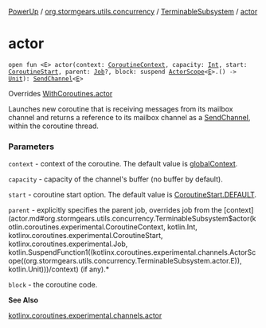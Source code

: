 [PowerUp](../../index.md) / [org.stormgears.utils.concurrency](../index.md) / [TerminableSubsystem](index.md) / [actor](./actor.md)

# actor

`open fun <E> actor(context: `[`CoroutineContext`](https://kotlinlang.org/api/latest/jvm/stdlib/kotlin.coroutines.experimental/-coroutine-context/index.html)`, capacity: `[`Int`](https://kotlinlang.org/api/latest/jvm/stdlib/kotlin/-int/index.html)`, start: `[`CoroutineStart`](https://kotlin.github.io/kotlinx.coroutines/kotlinx-coroutines-core/kotlinx.coroutines.experimental/-coroutine-start/index.html)`, parent: `[`Job`](https://kotlin.github.io/kotlinx.coroutines/kotlinx-coroutines-core/kotlinx.coroutines.experimental/-job/index.html)`?, block: suspend `[`ActorScope`](https://kotlin.github.io/kotlinx.coroutines/kotlinx-coroutines-core/kotlinx.coroutines.experimental.channels/-actor-scope/index.html)`<`[`E`](actor.md#E)`>.() -> `[`Unit`](https://kotlinlang.org/api/latest/jvm/stdlib/kotlin/-unit/index.html)`): `[`SendChannel`](https://kotlin.github.io/kotlinx.coroutines/kotlinx-coroutines-core/kotlinx.coroutines.experimental.channels/-send-channel/index.html)`<`[`E`](actor.md#E)`>`

Overrides [WithCoroutines.actor](../-with-coroutines/actor.md)

Launches new coroutine that is receiving messages from its mailbox channel
and returns a reference to its mailbox channel as a [SendChannel](https://kotlin.github.io/kotlinx.coroutines/kotlinx-coroutines-core/kotlinx.coroutines.experimental.channels/-send-channel/index.html), within the coroutine thread.

### Parameters

`context` - context of the coroutine. The default value is [globalContext](../global-context.md).

`capacity` - capacity of the channel's buffer (no buffer by default).

`start` - coroutine start option. The default value is [CoroutineStart.DEFAULT](https://kotlin.github.io/kotlinx.coroutines/kotlinx-coroutines-core/kotlinx.coroutines.experimental/-coroutine-start/-d-e-f-a-u-l-t/index.html).

`parent` - explicitly specifies the parent job, overrides job from the [context](actor.md#org.stormgears.utils.concurrency.TerminableSubsystem$actor(kotlin.coroutines.experimental.CoroutineContext, kotlin.Int, kotlinx.coroutines.experimental.CoroutineStart, kotlinx.coroutines.experimental.Job, kotlin.SuspendFunction1((kotlinx.coroutines.experimental.channels.ActorScope((org.stormgears.utils.concurrency.TerminableSubsystem.actor.E)), kotlin.Unit)))/context) (if any).*

`block` - the coroutine code.

**See Also**

[kotlinx.coroutines.experimental.channels.actor](https://kotlin.github.io/kotlinx.coroutines/kotlinx-coroutines-core/kotlinx.coroutines.experimental.channels/actor.html)

